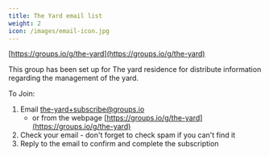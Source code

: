 ```yaml
---
title: The Yard email list
weight: 2
icon: /images/email-icon.jpg
---
```


[https://groups.io/g/the-yard](https://groups.io/g/the-yard)

This group has been set up for The yard residence for distribute information regarding the management of the yard.

To Join:  
1. Email [the-yard+subscribe@groups.io](mailto:the-yard+subscribe@groups.io)
   - or from the webpage [https://groups.io/g/the-yard](https://groups.io/g/the-yard)
2. Check your email - don't forget to check spam if you can't find it
3. Reply to the email to confirm and complete the subscription
